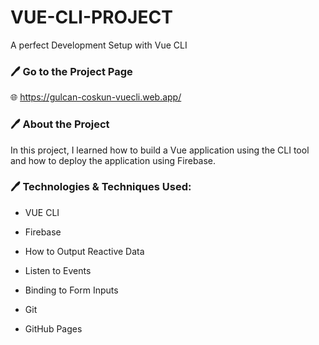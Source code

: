 # VUE-CLI-PROJECT
A perfect Development Setup with Vue CLI

### :pen: Go to the Project Page
:globe_with_meridians: https://gulcan-coskun-vuecli.web.app/
 
### :pen: About the Project
In this project, I learned how to build a Vue application using the CLI tool and how to deploy the application using Firebase.

### :pen: Technologies & Techniques Used:
* VUE CLI

* Firebase

* How to Output Reactive Data

* Listen to Events

* Binding to Form Inputs

* Git

* GitHub Pages





